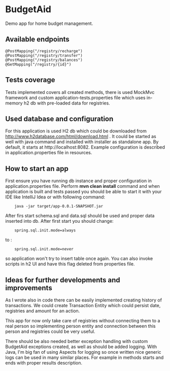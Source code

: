 # BudgetAid
Demo app for home budget management.

## Available endpoints

    @PostMapping("/registry/recharge")
    @PostMapping("/registry/transfer")
    @PostMapping("/registry/balances")
    @GetMapping("/registry/{id}")


## Tests coverage

Tests implemented covers all created methods,
there is used MockMvc framework and custom application-tests.properties file which uses in-memory h2 db with pre-loaded data for registries.


## Used database and configuration

For this application is used H2 db which could be downloaded from http://www.h2database.com/html/download.html .
It could be started as well with java command and installed with installer as standalone app. By default, it starts at
http://localhost:8082. Example configuration is described in application.properties file in resources.
## How to start an app

First ensure you have running db instance and proper configuration in application.properties file.
Perform **mvn clean install** command and when application is built and tests passed you should be able to start it with
your IDE like IntelliJ Idea or with following command:
        
        java -jar target/app-0.0.1-SNAPSHOT.jar

After firs start schema.sql and data.sql should be used and proper data inserted into db. After first start you should change:
      
        spring.sql.init.mode=always
to :

        spring.sql.init.mode=never


so application won't try to insert table once again. You can also invoke scripts in h2 UI and have this flag deleted from properties file.

## Ideas for further developments and improvements
As I wrote also in code there can be easily implemented creating history of transactions.
We could create Transaction Entity which could persist date, registries and amount for an action.

This app for now only take care of registries without connecting them to a real person so implementing person entity and connection
between this person and registries could be very useful.

There should be also needed better exception handling with custom BudgetAid exceptions created,
as well as should be added logging. With Java, I'm big fan of using Aspects for logging so once written nice generic logs can be used in many similar places.
For example in methods starts and ends with proper results description.
